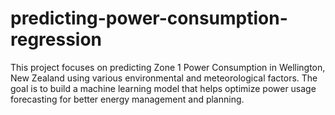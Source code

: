 # predicting-power-consumption-regression
This project focuses on predicting Zone 1 Power Consumption in Wellington, New Zealand using various environmental and meteorological factors. The goal is to build a machine learning model that helps optimize power usage forecasting for better energy management and planning.
